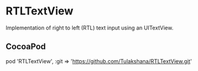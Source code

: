 # RTLTextView
Implementation of right to left (RTL) text input using an UITextView.

## CocoaPod
pod 'RTLTextView', :git => 'https://github.com/Tulakshana/RTLTextView.git'
